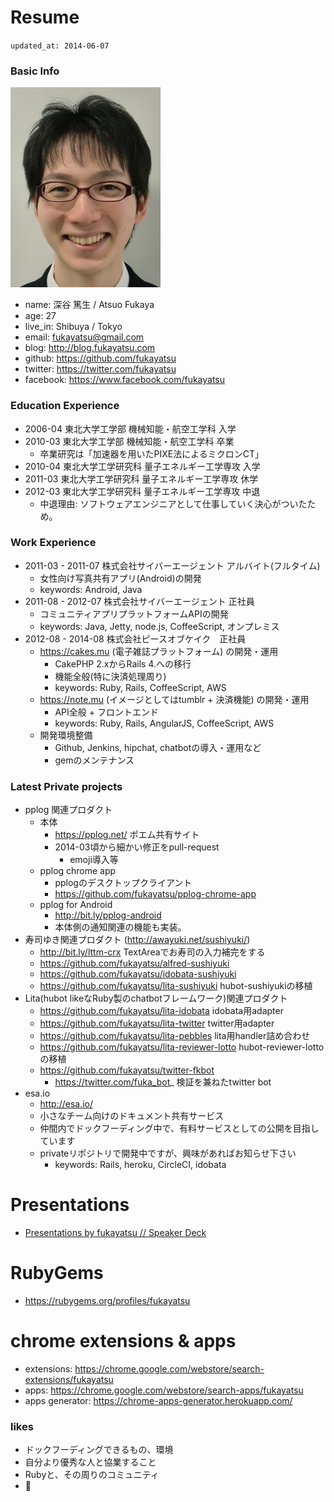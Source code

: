 Resume
======

`updated_at: 2014-06-07`

### Basic Info

![](https://raw.githubusercontent.com/fukayatsu/about/master/images/me.jpg)

- name: 深谷 篤生 / Atsuo Fukaya
- age: 27
- live_in: Shibuya / Tokyo
- email: fukayatsu@gmail.com
- blog: http://blog.fukayatsu.com
- github: https://github.com/fukayatsu
- twitter: https://twitter.com/fukayatsu
- facebook: https://www.facebook.com/fukayatsu

### Education Experience
- 2006-04 東北大学工学部 機械知能・航空工学科 入学
- 2010-03 東北大学工学部 機械知能・航空工学科 卒業
    - 卒業研究は「加速器を用いたPIXE法によるミクロンCT」
- 2010-04 東北大学工学研究科 量子エネルギー工学専攻 入学
- 2011-03 東北大学工学研究科 量子エネルギー工学専攻 休学
- 2012-03 東北大学工学研究科 量子エネルギー工学専攻 中退
    - 中退理由: ソフトウェアエンジニアとして仕事していく決心がついたため。


### Work Experience
- 2011-03 - 2011-07 株式会社サイバーエージェント アルバイト(フルタイム)
    - 女性向け写真共有アプリ(Android)の開発
    - keywords: Android, Java
- 2011-08 - 2012-07 株式会社サイバーエージェント 正社員
    - コミュニティアプリプラットフォームAPIの開発
    - keywords: Java, Jetty, node.js, CoffeeScript, オンプレミス
- 2012-08 - 2014-08 株式会社ピースオブケイク　正社員
    - https://cakes.mu (電子雑誌プラットフォーム) の開発・運用
        - CakePHP 2.xからRails 4.への移行
        - 機能全般(特に決済処理周り)
        - keywords: Ruby, Rails, CoffeeScript, AWS
    - https://note.mu (イメージとしてはtumblr + 決済機能) の開発・運用
        - API全般 + フロントエンド
        - keywords: Ruby, Rails, AngularJS, CoffeeScript, AWS
    - 開発環境整備
        - Github, Jenkins, hipchat, chatbotの導入・運用など
        - gemのメンテナンス

### Latest Private projects
- pplog 関連プロダクト
    - 本体
        - https://pplog.net/ ポエム共有サイト
        - 2014-03頃から細かい修正をpull-request
            - emoji導入等
    - pplog chrome app
        - pplogのデスクトップクライアント
        - https://github.com/fukayatsu/pplog-chrome-app
    - pplog for Android
        - http://bit.ly/pplog-android
        - 本体側の通知関連の機能も実装。
- 寿司ゆき関連プロダクト (http://awayuki.net/sushiyuki/)
    - http://bit.ly/lttm-crx TextAreaでお寿司の入力補完をする
    - https://github.com/fukayatsu/alfred-sushiyuki
    - https://github.com/fukayatsu/idobata-sushiyuki
    - https://github.com/fukayatsu/lita-sushiyuki hubot-sushiyukiの移植
- Lita(hubot likeなRuby製のchatbotフレームワーク)関連プロダクト
    - https://github.com/fukayatsu/lita-idobata idobata用adapter
    - https://github.com/fukayatsu/lita-twitter twitter用adapter
    - https://github.com/fukayatsu/lita-pebbles lita用handler詰め合わせ
    - https://github.com/fukayatsu/lita-reviewer-lotto hubot-reviewer-lotto の移植
    - https://github.com/fukayatsu/twitter-fkbot
        - https://twitter.com/fuka_bot_ 検証を兼ねたtwitter bot
- esa.io
    - http://esa.io/
    - 小さなチーム向けのドキュメント共有サービス
    - 仲間内でドックフーディング中で、有料サービスとしての公開を目指しています
    - privateリポジトリで開発中ですが、興味があればお知らせ下さい
        - keywords: Rails, heroku, CircleCI, idobata

# Presentations
- [Presentations by fukayatsu // Speaker Deck](https://speakerdeck.com/fukayatsu)

# RubyGems
- https://rubygems.org/profiles/fukayatsu

# chrome extensions & apps
- extensions: https://chrome.google.com/webstore/search-extensions/fukayatsu
- apps: https://chrome.google.com/webstore/search-apps/fukayatsu
- apps generator: https://chrome-apps-generator.herokuapp.com/

### likes
- ドックフーディングできるもの、環境
- 自分より優秀な人と協業すること
- Rubyと、その周りのコミュニティ
- :sushi:





